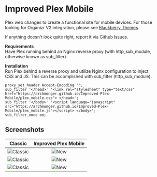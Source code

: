 # Improved Plex Mobile
Plex web changes to create a functional site  for mobile devices. For those looking for Organizr V2 integration, please see [Blackberry Themes](https://github.com/Archmonger/Blackberry-Themes).

If anything doesn't look quite right, report it via [Github Issues](https://github.com/Archmonger/Improved-Plex-Mobile/issues).

**Requirements**<br/>
Have Plex running behind an Nginx reverse proxy (with http_sub_module, otherwise known as sub_filter)

**Installation**<br/>
Run Plex behind a reverse proxy and utilize Nginx configuration to inject CSS and JS. This can be accomplished with sub_filter (http_sub_module).
```
proxy_set_header Accept-Encoding "";
sub_filter '</head>' '<link rel="stylesheet" type="text/css" href="https://archmonger.github.io/Improved-Plex-Mobile/plex_mobile.css"> </head>';
sub_filter '</body>' '<script language="javascript" src="https://archmonger.github.io/Improved-Plex-Mobile/plex_mobile.js"></script> </body>';
sub_filter_once on;
```

## Screenshots
| Classic | Improved Plex Mobile |
|:---:|:---:|
| ![Classic](https://archmonger.github.io/Improved-Plex-Mobile/screenshots/classic_1.png)  | ![New](https://archmonger.github.io/Improved-Plex-Mobile/screenshots/new_1.png) |
| ![Classic](https://archmonger.github.io/Improved-Plex-Mobile/screenshots/classic_2.png)  | ![New](https://archmonger.github.io/Improved-Plex-Mobile/screenshots/new_2.png) |
| ![Classic](https://archmonger.github.io/Improved-Plex-Mobile/screenshots/classic_3.png)  | ![New](https://archmonger.github.io/Improved-Plex-Mobile/screenshots/new_3.png) |
